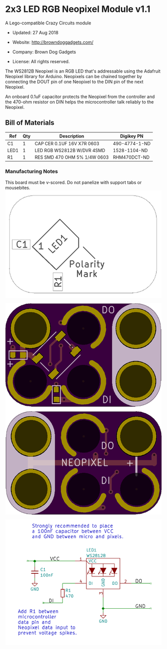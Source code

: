 <!--- start title --->
# 2x3 LED RGB Neopixel Module v1.1
A Lego-compatible Crazy Circuits module

- Updated: 27 Aug 2018

- Website: http://browndoggadgets.com/
- Company: Brown Dog Gadgets
- License: All rights reserved.
<!--- end title --->

The WS2812B Neopixel is an RGB LED that's addressable using the Adafruit Neopixel library for Arduino. Neopixels can be chained together by connecting the DOUT pin of one Neopixel to the DIN pin of the next Neopixel.

An onboard 0.1uF capacitor protects the Neopixel from the controller and the 470-ohm resistor on DIN helps the microcontroller talk reliably to the Neopixel.

<!--- bom start --->
## Bill of Materials

|Ref|Qty|Description|Digikey PN|
|---|---|-----------|------|
|C1|1|CAP CER 0.1UF 16V X7R 0603|490-4774-1-ND|
|LED1|1|LED RGB WS2812B W/DVR 4SMD|1528-1104-ND|
|R1|1|RES SMD 470 OHM 5% 1/4W 0603|RHM470DCT-ND|


<!--- bom end --->

### Manufacturing Notes

This board must be v-scored. Do not panelize with support tabs or mousebites.
![Assembly Diagram](assembly.png)

![Gerber Preview](preview.png)

![Schematic](schematic.png)


